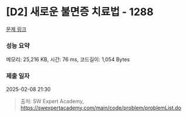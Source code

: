 # [D2] 새로운 불면증 치료법 - 1288 

[문제 링크](https://swexpertacademy.com/main/code/problem/problemDetail.do?contestProbId=AV18_yw6I9MCFAZN) 

### 성능 요약

메모리: 25,216 KB, 시간: 76 ms, 코드길이: 1,054 Bytes

### 제출 일자

2025-02-08 21:30



> 출처: SW Expert Academy, https://swexpertacademy.com/main/code/problem/problemList.do